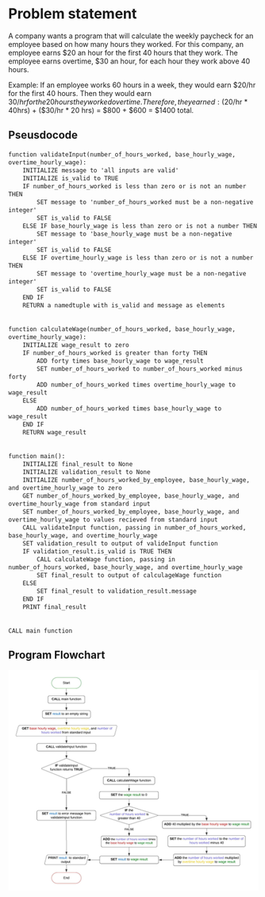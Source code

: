 # Problem statement

A company wants a program that will calculate the weekly paycheck for an employee based on how many hours they worked. For this company, an employee earns $20 an hour for the first 40 hours that they work. The employee earns overtime, $30 an hour, for each hour they work above 40 hours.

Example: If an employee works 60 hours in a week, they would earn $20/hr for the first 40 hours. Then they would earn $30/hr for the 20 hours they worked overtime. Therefore, they earned: ($20/hr * 40hrs) + ($30/hr * 20 hrs) = $800 + $600 = $1400 total.

## Pseusdocode

```
function validateInput(number_of_hours_worked, base_hourly_wage, overtime_hourly_wage):
    INITIALIZE message to 'all inputs are valid'
    INITIALIZE is_valid to TRUE
    IF number_of_hours_worked is less than zero or is not an number THEN
        SET message to 'number_of_hours_worked must be a non-negative integer'
        SET is_valid to FALSE
    ELSE IF base_hourly_wage is less than zero or is not a number THEN
        SET message to 'base_hourly_wage must be a non-negative integer'
        SET is_valid to FALSE
    ELSE IF overtime_hourly_wage is less than zero or is not a number THEN
        SET message to 'overtime_hourly_wage must be a non-negative integer'
        SET is_valid to FALSE
    END IF
    RETURN a namedtuple with is_valid and message as elements


function calculateWage(number_of_hours_worked, base_hourly_wage, overtime_hourly_wage):
    INITIALIZE wage_result to zero
    IF number_of_hours_worked is greater than forty THEN
        ADD forty times base_hourly_wage to wage_result
        SET number_of_hours_worked to number_of_hours_worked minus forty
        ADD number_of_hours_worked times overtime_hourly_wage to wage_result
    ELSE
        ADD number_of_hours_worked times base_hourly_wage to wage_result
    END IF
    RETURN wage_result


function main():
    INITIALIZE final_result to None
    INITIALIZE validation_result to None
    INITIALIZE number_of_hours_worked_by_employee, base_hourly_wage, and overtime_hourly_wage to zero
    GET number_of_hours_worked_by_employee, base_hourly_wage, and overtime_hourly_wage from standard input
    SET number_of_hours_worked_by_employee, base_hourly_wage, and overtime_hourly_wage to values recieved from standard input
    CALL validateInput function, passing in number_of_hours_worked, base_hourly_wage, and overtime_hourly_wage
    SET validation_result to output of valideInput function
    IF validation_result.is_valid is TRUE THEN
        CALL calculateWage function, passing in number_of_hours_worked, base_hourly_wage, and overtime_hourly_wage
        SET final_result to output of calculageWage function
    ELSE
        SET final_result to validation_result.message
    END IF
    PRINT final_result


CALL main function
```

## Program Flowchart

![Flow Chart](WeeklyWageFlowchart.jpeg)